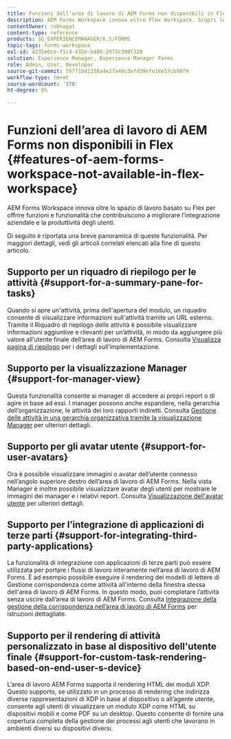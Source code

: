 ```yaml
---
title: Funzioni dell’area di lavoro di AEM Forms non disponibili in Flex
description: AEM Forms Workspace innova oltre Flex Workspace. Scopri le differenze nelle funzionalità di.
contentOwner: robhagat
content-type: reference
products: SG_EXPERIENCEMANAGER/6.5/FORMS
topic-tags: forms-workspace
exl-id: 4235e0ce-f1c4-432e-b486-2d72c390f320
solution: Experience Manager, Experience Manager Forms
role: Admin, User, Developer
source-git-commit: f6771bd1338a4e27a48c3efd39efe18e57cb98f9
workflow-type: tm+mt
source-wordcount: '378'
ht-degree: 0%

---
```


# Funzioni dell’area di lavoro di AEM Forms non disponibili in Flex {#features-of-aem-forms-workspace-not-available-in-flex-workspace}

AEM Forms Workspace innova oltre lo spazio di lavoro basato su Flex per offrire funzioni e funzionalità che contribuiscono a migliorare l’integrazione aziendale e la produttività degli utenti.

Di seguito è riportata una breve panoramica di queste funzionalità. Per maggiori dettagli, vedi gli articoli correlati elencati alla fine di questo articolo.

## Supporto per un riquadro di riepilogo per le attività {#support-for-a-summary-pane-for-tasks}

Quando si apre un&#39;attività, prima dell&#39;apertura del modulo, un riquadro consente di visualizzare informazioni sull&#39;attività tramite un URL esterno. Tramite il Riquadro di riepilogo delle attività è possibile visualizzare informazioni aggiuntive e rilevanti per un’attività, in modo da aggiungere più valore all’utente finale dell’area di lavoro di AEM Forms. Consulta [Visualizza pagina di riepilogo](/help/forms/using/displaying-information-task-summary-pane.md) per i dettagli sull’implementazione.

## Supporto per la visualizzazione Manager {#support-for-manager-view}

Questa funzionalità consente ai manager di accedere ai propri report o di agire in base ad essi. I manager possono anche espandere, nella gerarchia dell’organizzazione, le attività dei loro rapporti indiretti. Consulta [Gestione delle attività in una gerarchia organizzativa tramite la visualizzazione Manager](/help/forms/using/tasks-organizational-hierarchy-using-manager.md) per ulteriori dettagli.

## Supporto per gli avatar utente {#support-for-user-avatars}

Ora è possibile visualizzare immagini o avatar dell’utente connesso nell’angolo superiore destro dell’area di lavoro di AEM Forms. Nella vista Manager è inoltre possibile visualizzare avatar degli utenti per mostrare le immagini dei manager e i relativi report. Consulta [Visualizzazione dell&#39;avatar utente](/help/forms/using/displaying-user-avatar.md) per ulteriori dettagli.

## Supporto per l’integrazione di applicazioni di terze parti {#support-for-integrating-third-party-applications}

La funzionalità di integrazione con applicazioni di terze parti può essere utilizzata per portare i flussi di lavoro interamente nell’area di lavoro di AEM Forms. È ad esempio possibile eseguire il rendering dei modelli di lettere di Gestione corrispondenza come attività all&#39;interno della finestra stessa dell&#39;area di lavoro di AEM Forms. In questo modo, puoi completare l’attività senza uscire dall’area di lavoro di AEM Forms. Consulta [Integrazione della gestione della corrispondenza nell’area di lavoro di AEM Forms](/help/forms/using/integrating-correspondence-management-html-workspace.md) per istruzioni dettagliate.

## Supporto per il rendering di attività personalizzato in base al dispositivo dell&#39;utente finale {#support-for-custom-task-rendering-based-on-end-user-s-device}

L’area di lavoro AEM Forms supporta il rendering HTML dei moduli XDP. Questo supporto, se utilizzato in un processo di rendering che indirizza diverse rappresentazioni di XDP in base al dispositivo o all’agente utente, consente agli utenti di visualizzare un modulo XDP come HTML su dispositivi mobili e come PDF su un desktop. Questo consente di fornire una copertura completa della gestione dei processi agli utenti che lavorano in ambienti diversi su dispositivi diversi.
